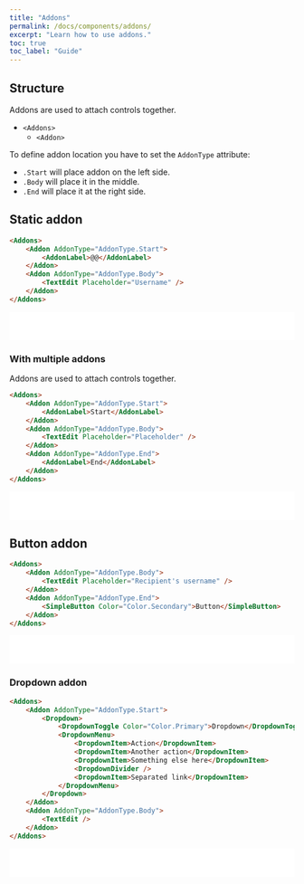 ```yaml
---
title: "Addons"
permalink: /docs/components/addons/
excerpt: "Learn how to use addons."
toc: true
toc_label: "Guide"
---
```


## Structure

Addons are used to attach controls together.

- `<Addons>`
  - `<Addon>`

To define addon location you have to set the `AddonType` attribute:

- `.Start` will place addon on the left side.
- `.Body` will place it in the middle.
- `.End` will place it at the right side.

## Static addon

```html
<Addons>
    <Addon AddonType="AddonType.Start">
        <AddonLabel>@@</AddonLabel>
    </Addon>
    <Addon AddonType="AddonType.Body">
        <TextEdit Placeholder="Username" />
    </Addon>
</Addons>
```

<iframe src="/examples/addons/static/" frameborder="0" scrolling="no" style="width:100%;height:50px;"></iframe>

### With multiple addons

Addons are used to attach controls together.

```html
<Addons>
    <Addon AddonType="AddonType.Start">
        <AddonLabel>Start</AddonLabel>
    </Addon>
    <Addon AddonType="AddonType.Body">
        <TextEdit Placeholder="Placeholder" />
    </Addon>
    <Addon AddonType="AddonType.End">
        <AddonLabel>End</AddonLabel>
    </Addon>
</Addons>
```

<iframe src="/examples/addons/static2/" frameborder="0" scrolling="no" style="width:100%;height:50px;"></iframe>

## Button addon

```html
<Addons>
    <Addon AddonType="AddonType.Body">
        <TextEdit Placeholder="Recipient's username" />
    </Addon>
    <Addon AddonType="AddonType.End">
        <SimpleButton Color="Color.Secondary">Button</SimpleButton>
    </Addon>
</Addons>
```

<iframe src="/examples/addons/button/" frameborder="0" scrolling="no" style="width:100%;height:50px;"></iframe>

### Dropdown addon

```html
<Addons>
    <Addon AddonType="AddonType.Start">
        <Dropdown>
            <DropdownToggle Color="Color.Primary">Dropdown</DropdownToggle>
            <DropdownMenu>
                <DropdownItem>Action</DropdownItem>
                <DropdownItem>Another action</DropdownItem>
                <DropdownItem>Something else here</DropdownItem>
                <DropdownDivider />
                <DropdownItem>Separated link</DropdownItem>
            </DropdownMenu>
        </Dropdown>
    </Addon>
    <Addon AddonType="AddonType.Body">
        <TextEdit />
    </Addon>
</Addons>
```

<iframe src="/examples/addons/dropdown/" frameborder="0" scrolling="no" style="width:100%;height:50px;"></iframe>